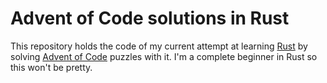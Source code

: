# Advent of Code solutions in Rust

This repository holds the code of my current attempt at learning [Rust](https://www.rust-lang.org/) by solving [Advent of Code](https://adventofcode.com/) puzzles with it. I'm a complete beginner in Rust so this won't be pretty.

